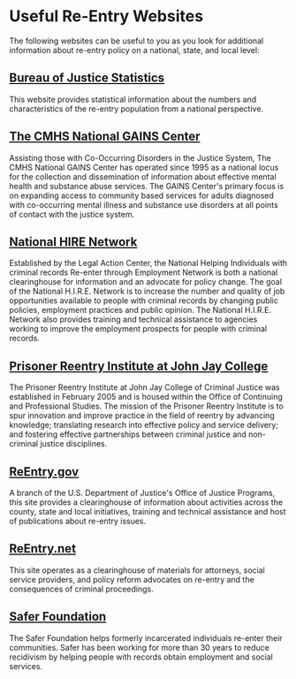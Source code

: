 # Useful Re-Entry Websites

The following websites can be useful to you as you look for additional information about re-entry policy on a national, state, and local level:

## [Bureau of Justice Statistics][Bureau of Justice Statistics]

 This website provides statistical information about the numbers and characteristics of the re-entry population from a national perspective.

## [The CMHS National GAINS Center][The CMHS National GAINS Center]

Assisting those with Co-Occurring Disorders in the Justice System, The CMHS National GAINS Center has operated since 1995 as a national locus for the collection and dissemination of information about effective mental health and substance abuse services. The GAINS Center's primary focus is on expanding access to community based services for adults diagnosed with co-occurring mental illness and substance use disorders at all points of contact with the justice system.

## [National HIRE Network][National HIRE Network]

 Established by the Legal Action Center, the National Helping Individuals with criminal records Re-enter through Employment Network is both a national clearinghouse for information and an advocate for policy change. The goal of the National H.I.R.E. Network is to increase the number and quality of job opportunities available to people with criminal records by changing public policies, employment practices and public opinion. The National H.I.R.E. Network also provides training and technical assistance to agencies working to improve the employment prospects for people with criminal records.

## [Prisoner Reentry Institute at John Jay College][Prisoner Reentry Institute at John Jay College]

 The Prisoner Reentry Institute at John Jay College of Criminal Justice was established in February 2005 and is housed within the Office of Continuing and Professional Studies. The mission of the Prisoner Reentry Institute is to spur innovation and improve practice in the field of reentry by advancing knowledge; translating research into effective policy and service delivery; and fostering effective partnerships between criminal justice and non-criminal justice disciplines.

## [ReEntry.gov][ReEntry.gov]

 A branch of the U.S. Department of Justice's Office of Justice Programs, this site provides a clearinghouse of information about activities across the county, state and local initiatives, training and technical assistance and host of publications about re-entry issues.

## [ReEntry.net][ReEntry.net]

 This site operates as a clearinghouse of materials for attorneys, social service providers, and policy reform advocates on re-entry and the consequences of criminal proceedings.

## [Safer Foundation][Safer Foundation]

The Safer Foundation helps formerly incarcerated individuals re-enter their communities. Safer has been working for more than 30 years to reduce recidivism by helping people with records obtain employment and social services.

[Bureau of Justice Statistics]: http://bjs.ojp.usdoj.gov/
[The CMHS National GAINS Center]: http://gainscenter.samhsa.gov/html/
[National HIRE Network]: http://www.hirenetwork.org/
[Prisoner Reentry Institute at John Jay College]: http://www.jjay.cuny.edu/centers/prisoner_reentry_institute/2704.htm
[ReEntry.gov]: http://www.reentry.gov/
[ReEntry.net]: http://www.reentry.net/
[Safer Foundation]: http://www.saferfoundation.org/
